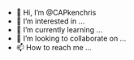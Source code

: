 - 👋 Hi, I’m @CAPkenchris
- 👀 I’m interested in ...
- 🌱 I’m currently learning ...
- 💞️ I’m looking to collaborate on ...
- 📫 How to reach me ...

<!---
CAPkenchris/CAPkenchris is a ✨ special ✨ repository because its `README.md` (this file) appears on your GitHub profile.
You can click the Preview link to take a look at your changes.
--->
